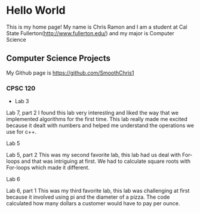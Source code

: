 
# Hello World

This is my home page! My name is Chris Ramon and I am a student at Cal State Fullerton(http://www.fullerton.edu/) and my major is Computer Science

## Computer Science Projects

My Github page is https://github.com/SmoothChris1

### CPSC 120
* Lab 3

Lab 7, part 2  I found this lab very interesting and liked the way that we implemented algorithms for the first time. This lab really made me excited because it dealt with numbers and helped me understand the operations we use for c++.

Lab 5

Lab 5, part 2 This was my second favorite lab, this lab had us deal with For-loops and that was intriguing at first. We had to calculate square roots with For-loops which made it different.

Lab 6

Lab 6, part 1 This was my third favorite lab, this lab was challenging at first because it involved using pi and the diameter of a pizza. The code calculated how many dollars a customer would have to pay per ounce.
